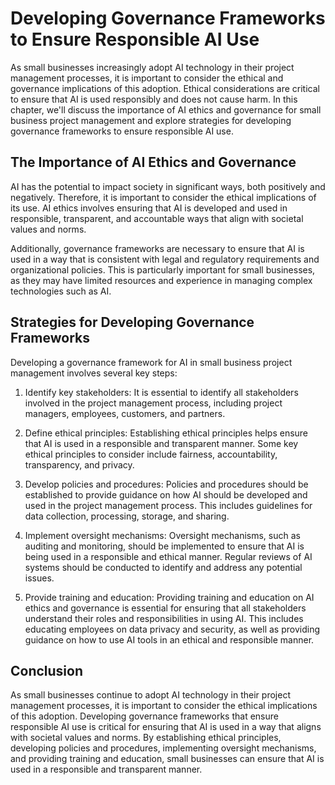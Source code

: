 Developing Governance Frameworks to Ensure Responsible AI Use
========================================================================================================================================

As small businesses increasingly adopt AI technology in their project management processes, it is important to consider the ethical and governance implications of this adoption. Ethical considerations are critical to ensure that AI is used responsibly and does not cause harm. In this chapter, we'll discuss the importance of AI ethics and governance for small business project management and explore strategies for developing governance frameworks to ensure responsible AI use.

The Importance of AI Ethics and Governance
------------------------------------------

AI has the potential to impact society in significant ways, both positively and negatively. Therefore, it is important to consider the ethical implications of its use. AI ethics involves ensuring that AI is developed and used in responsible, transparent, and accountable ways that align with societal values and norms.

Additionally, governance frameworks are necessary to ensure that AI is used in a way that is consistent with legal and regulatory requirements and organizational policies. This is particularly important for small businesses, as they may have limited resources and experience in managing complex technologies such as AI.

Strategies for Developing Governance Frameworks
-----------------------------------------------

Developing a governance framework for AI in small business project management involves several key steps:

1. Identify key stakeholders: It is essential to identify all stakeholders involved in the project management process, including project managers, employees, customers, and partners.

2. Define ethical principles: Establishing ethical principles helps ensure that AI is used in a responsible and transparent manner. Some key ethical principles to consider include fairness, accountability, transparency, and privacy.

3. Develop policies and procedures: Policies and procedures should be established to provide guidance on how AI should be developed and used in the project management process. This includes guidelines for data collection, processing, storage, and sharing.

4. Implement oversight mechanisms: Oversight mechanisms, such as auditing and monitoring, should be implemented to ensure that AI is being used in a responsible and ethical manner. Regular reviews of AI systems should be conducted to identify and address any potential issues.

5. Provide training and education: Providing training and education on AI ethics and governance is essential for ensuring that all stakeholders understand their roles and responsibilities in using AI. This includes educating employees on data privacy and security, as well as providing guidance on how to use AI tools in an ethical and responsible manner.

Conclusion
----------

As small businesses continue to adopt AI technology in their project management processes, it is important to consider the ethical implications of this adoption. Developing governance frameworks that ensure responsible AI use is critical for ensuring that AI is used in a way that aligns with societal values and norms. By establishing ethical principles, developing policies and procedures, implementing oversight mechanisms, and providing training and education, small businesses can ensure that AI is used in a responsible and transparent manner.
